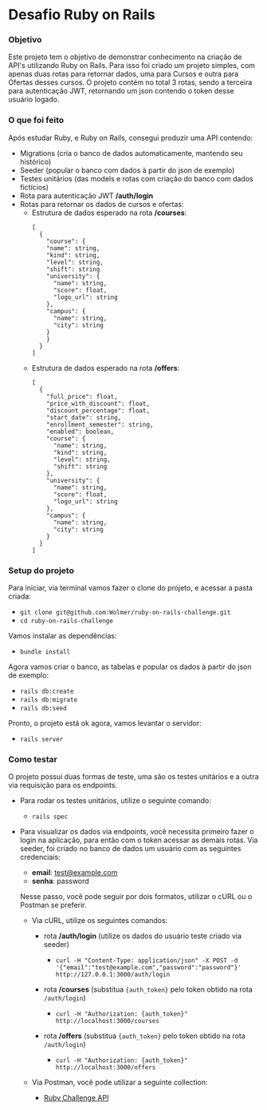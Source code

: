 # Desafio Ruby on Rails

### Objetivo 

Este projeto tem o objetivo de demonstrar conhecimento na criação de API's utilizando Ruby on Rails.
Para isso foi criado um projeto simples, com apenas duas rotas para retornar dados, uma para Cursos e outra para Ofertas desses cursos.
O projeto contém no total 3 rotas, sendo a terceira para autenticação JWT, retornando um json contendo o token desse usuário logado.

### O que foi feito

Após estudar Ruby, e Ruby on Rails, consegui produzir uma API contendo:

- Migrations (cria o banco de dados automaticamente, mantendo seu histórico)
- Seeder (popular o banco com dados à partir do json de exemplo)
- Testes unitários (das models e rotas com criação do banco com dados fictícios)
- Rota para autenticação JWT **/auth/login**
- Rotas para retornar os dados de cursos e ofertas:
  - Estrutura de dados esperado na rota **/courses**:
    ```
    [
      {
        "course": {
        "name": string,
        "kind": string,
        "level": string,
        "shift": string
        "university": {
          "name": string,
          "score": float,
          "logo_url": string
        },
        "campus": {
          "name": string,
          "city": string
        }
        }
      }
    ]
    ```
  - Estrutura de dados esperado na rota **/offers**:
    ```
    [
      {
        "full_price": float,
        "price_with_discount": float,
        "discount_percentage": float,
        "start_date": string,
        "enrollment_semester": string,
        "enabled": boolean,
        "course": {
          "name": string,
          "kind": string,
          "level": string,
          "shift": string
        },
        "university": {
          "name": string,
          "score": float,
          "logo_url": string
        },
        "campus": {
          "name": string,
          "city": string
        }
      }
    ]
    ```

### Setup do projeto

Para iniciar, via terminal vamos fazer o clone do projeto, e acessar a pasta criada: 
- `git clone git@github.com:Wolmer/ruby-on-rails-challenge.git`
- `cd ruby-on-rails-challenge`

Vamos instalar as dependências:
- `bundle install`

Agora vamos criar o banco, as tabelas e popular os dados à partir do json de exemplo:
- `rails db:create`
- `rails db:migrate`
- `rails db:seed`

Pronto, o projeto está ok agora, vamos levantar o servidor:
- `rails server`

### Como testar

O projeto possuí duas formas de teste, uma são os testes unitários e a outra via requisição para os endpoints.
- Para rodar os testes unitários, utilize o seguinte comando:
  - `rails spec`

- Para visualizar os dados via endpoints, você necessita primeiro fazer o login na aplicação, para então com o token acessar as demais rotas.
  Via seeder, foi criado no banco de dados um usuário com as seguintes credenciais:
  - **email**: test@example.com
  - **senha**: password

  Nesse passo, você pode seguir por dois formatos, utilizar o cURL ou o Postman se preferir.
  - Via cURL, utilize os seguintes comandos:
    - rota **/auth/login** (utilize os dados do usuário teste criado via seeder)
      - `curl -H "Content-Type: application/json" -X POST -d '{"email":"test@example.com","password":"password"}' http://127.0.0.1:3000/auth/login`

    - rota **/courses** (substitua `{auth_token}` pelo token obtido na rota `/auth/login`)
      - `curl -H "Authorization: {auth_token}" http://localhost:3000/courses`

    - rota **/offers** (substitua `{auth_token}` pelo token obtido na rota `/auth/login`)
      - `curl -H "Authorization: {auth_token}" http://localhost:3000/offers`

  - Via Postman, você pode utilizar a seguinte collection:
    - [Ruby Challenge API](docs/Ruby%20Challenge%20API.postman_collection.json)
